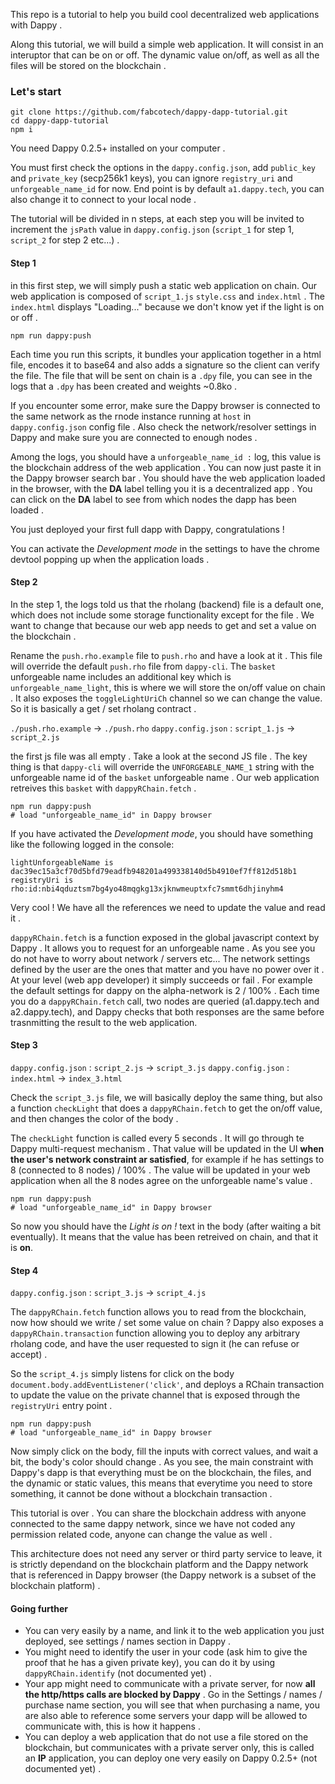 This repo is a tutorial to help you build cool decentralized web applications with Dappy .

Along this tutorial, we will build a simple web application. It will consist in an interuptor that can be on or off. The dynamic value on/off, as well as all the files will be stored on the blockchain .

### Let's start

```
git clone https://github.com/fabcotech/dappy-dapp-tutorial.git
cd dappy-dapp-tutorial
npm i
```

You need Dappy 0.2.5+ installed on your computer .

You must first check the options in the `dappy.config.json`, add `public_key` and `private_key` (secp256k1 keys), you can ignore `registry_uri` and `unforgeable_name_id` for now. End point is by default `a1.dappy.tech`, you can also change it to connect to your local node .

The tutorial will be divided in n steps, at each step you will be invited to increment the `jsPath` value in `dappy.config.json` (`script_1` for step 1, `script_2` for step 2 etc...) .

#### Step 1

in this first step, we will simply push a static web application on chain. Our web application is composed of `script_1.js` `style.css` and `index.html` . The `index.html` displays "Loading..." because we don't know yet if the light is on or off .

```
npm run dappy:push
```

Each time you run this scripts, it bundles your application together in a html file, encodes it to base64 and also adds a signature so the client can verify the file. The file that will be sent on chain is a `.dpy` file, you can see in the logs that a `.dpy` has been created and weights ~0.8ko .

If you encounter some error, make sure the Dappy browser is connected to the same network as the rnode instance running at `host` in `dappy.config.json` config file . Also check the network/resolver settings in Dappy and make sure you are connected to enough nodes . 

Among the logs, you should have a `unforgeable_name_id :` log, this value is the blockchain address of the web application . You can now just paste it in the Dappy browser search bar . You should have the web application loaded in the browser, with the **DA** label telling you it is a decentralized app . You can click on the **DA** label to see from which nodes the dapp has been loaded .

You just deployed your first full dapp with Dappy, congratulations !

You can activate the *Development mode* in the settings to have the chrome devtool popping up when the application loads .

#### Step 2

In the step 1, the logs told us that the rholang (backend) file is a default one, which does not include some storage functionality except for the file . We want to change that because our web app needs to get and set a value on the blockchain .

Rename the `push.rho.example` file to `push.rho` and have a look at it . This file will override the default `push.rho` file from `dappy-cli`. The `basket` unforgeable name includes an additional key which is `unforgeable_name_light`, this is where we will store the on/off value on chain . It also exposes the `toggleLightUriCh` channel so we can change the value. So it is basically a get / set rholang contract .

`./push.rho.example` -> `./push.rho`
`dappy.config.json` : `script_1.js` -> `script_2.js`

the first js file was all empty . Take a look at the second JS file . The key thing is that `dappy-cli` will override the `UNFORGEABLE_NAME_1` string with the unforgeable name id of the `basket` unforgeable name . Our web application retreives this `basket` with `dappyRChain.fetch` .

```
npm run dappy:push
# load "unforgeable_name_id" in Dappy browser
```

If you have activated the *Development mode*, you should have something like the following logged in the console:
```
lightUnforgeableName is  dac39ec15a3cf70d5bfd79eadfb948201a499338140d5b4910ef7ff812d518b1
registryUri is  rho:id:nbi4qduztsm7bg4yo48mqgkg13xjknwmeuptxfc7smmt6dhjinyhm4
```

Very cool ! We have all the references we need to update the value and read it .

`dappyRChain.fetch` is a function exposed in the global javascript context by Dappy . It allows you to request for an unforgeable name . As you see you do not have to worry about network / servers etc... The network settings defined by the user are the ones that matter and you have no power over it . At your level (web app developer) it simply succeeds or fail . For example the default settings for dappy on the alpha-network is 2 / 100% . Each time you do a `dappyRChain.fetch` call, two nodes are queried (a1.dappy.tech and a2.dappy.tech), and Dappy checks that both responses are the same before trasnmitting the result to the web application.

#### Step 3

`dappy.config.json` : `script_2.js` -> `script_3.js`
`dappy.config.json` : `index.html` -> `index_3.html`

Check the `script_3.js` file, we will basically deploy the same thing, but also a function `checkLight` that does a `dappyRChain.fetch` to get the on/off value, and then changes the color of the body .

The `checkLight` function is called every 5 seconds . It will go through te Dappy multi-request mechanism .  That value will be updated in the UI **when the user's network constraint ar satisfied**, for example if he has settings to 8 (connected to 8 nodes) / 100% . The value will be updated in your web application when all the 8 nodes agree on the unforgeable name's value .

```
npm run dappy:push
# load "unforgeable_name_id" in Dappy browser
```

So now you should have the *Light is on !* text in the body (after waiting a bit eventually). It means that the value has been retreived on chain, and that it is **on**.

#### Step 4

`dappy.config.json` : `script_3.js` -> `script_4.js`

The `dappyRChain.fetch` function allows you to read from the blockchain, now how should we write / set some value on chain ? Dappy also exposes a `dappyRChain.transaction` function allowing you to deploy any arbitrary rholang code, and have the user requested to sign it (he can refuse or accept) .

So the `script_4.js` simply listens for click on the body `document.body.addEventListener('click'`, and deploys a RChain transaction to update the value on the private channel that is exposed through the `registryUri` entry point .

```
npm run dappy:push
# load "unforgeable_name_id" in Dappy browser
```

Now simply click on the body, fill the inputs with correct values, and wait a bit, the body's color should change . As you see, the main constraint with Dappy's dapp is that everything must be on the blockchain, the files, and the dynamic or static values, this means that everytime you need to store something, it cannot be done without a blockchain transaction .

This tutorial is over . You can share the blockchain address with anyone connected to the same dappy network, since we have not coded any permission related code, anyone can change the value as well .

This architecture does not need any server or third party service to leave, it is strictly dependand on the blockchain platform and the Dappy network that is referenced in Dappy browser (the Dappy network is a subset of the blockchain platform) .

#### Going further

- You can very easily by a name, and link it to the web application you just deployed, see settings / names section in Dappy .
- You might need to identify the user in your code (ask him to give the proof that he has a given private key), you can do it by using `dappyRChain.identify` (not documented yet) .
- Your app might need to communicate with a private server, for now **all the http/https calls are blocked by Dappy** . Go in the Settings / names / purchase name section, you will see that when purchasing a name, you are also able to reference some servers your dapp will be allowed to communicate with, this is how it happens .
- You can deploy a web application that do not use a file stored on the blockchain, but communicates with a private server only, this is called an **IP** application, you can deploy one very easily on Dappy 0.2.5+ (not documented yet) .
